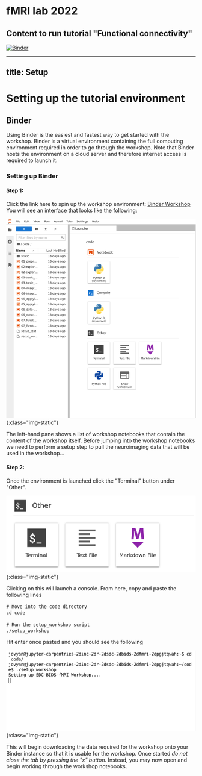 # fMRI lab 2022

## Content to run tutorial "Functional connectivity"
[![Binder](https://mybinder.org/badge_logo.svg)](https://mybinder.org/v2/gh/dr-xenia/fmri_lab/HEAD)

---
title: Setup
---
# Setting up the tutorial environment

## Binder

Using Binder is the easiest and fastest way to get started with the workshop. Binder is a virtual environment containing the full computing environment required in order to go through the workshop. Note that Binder hosts the environment on a cloud server and therefore internet access is required to launch it.

### Setting up Binder

#### **Step 1**:

Click the link here to spin up the workshop environment: [Binder Workshop](https://mybinder.org/v2/gh/carpentries-incubator/SDC-BIDS-fMRI/gh-pages?urlpath=lab/tree/code)
You will see an interface that looks like the following:

![JupyterHub](./fig/jupyterhub.png){:class="img-static"}

The left-hand pane shows a list of workshop notebooks that contain the content of the workshop itself. Before jumping into the workshop notebooks we need to perform a setup step to pull the neuroimaging data that will be used in the workshop...

#### **Step 2**:

Once the environment is launched click the "Terminal" button under "Other". 

![JupyterHub Launch Terminal](./fig/terminal.png){:class="img-static"}

Clicking on this will launch a console. From here, copy and paste the following lines 

```{bash}
# Move into the code directory
cd code

# Run the setup_workshop script
./setup_workshop
```

Hit enter once pasted and you should see the following

![Console Filled](./fig/console_filled.png){:class="img-static"}

This will begin downloading the data required for the workshop onto your Binder instance so that it is usable for the workshop. Once started *do not close the tab by pressing the "x" button.* Instead, you may now open and begin working through the workshop notebooks.
